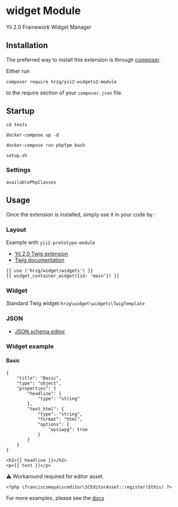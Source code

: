 widget Module
===============

Yii 2.0 Framework Widget Manager

Installation
------------

The preferred way to install this extension is through [composer](http://getcomposer.org/download/).

Either run

```
composer require hrzg/yii2-widgets2-module
```

to the require section of your `composer.json` file.


Startup
-------

```
cd tests

docker-compose up -d

docker-compose run phpfpm bash

setup.sh
```


### Settings

`availablePhpClasses`


Usage
-----

Once the extension is installed, simply use it in your code by  :

### Layout

Example with `yii2-prototype-module`

- [Yii 2.0 Twig extension](https://github.com/yiisoft/yii2-twig/tree/master/docs/guide)
- [Twig documentation](http://twig.sensiolabs.org/documentation)

```
{{ use ('hrzg/widget/widgets') }}
{{ widget_container_widget({id: 'main'}) }}
```

### Widget

Standard Twig widget `hrzg\widget\widgets\TwigTemplate`


### JSON

- [JSON schema editor](https://github.com/jdorn/json-editor)


### Widget example

#### Basic

```
{
    "title": "Basic",
    "type": "object",
    "properties": {
        "headline": {
            "type": "string"
        },
        "text_html": {
            "type": "string",
            "format": "html",
            "options": {
                "wysiwyg": true
            }
        }
    }
}
```

```
<h2>{{ headline }}</h2>
<p>{{ text }}</p>
```

:warning: Workaround required for editor asset.

```
<?php \franciscomaya\sceditor\SCEditorAsset::register($this) ?>
```

For more examples, please see the [docs](./docs)
